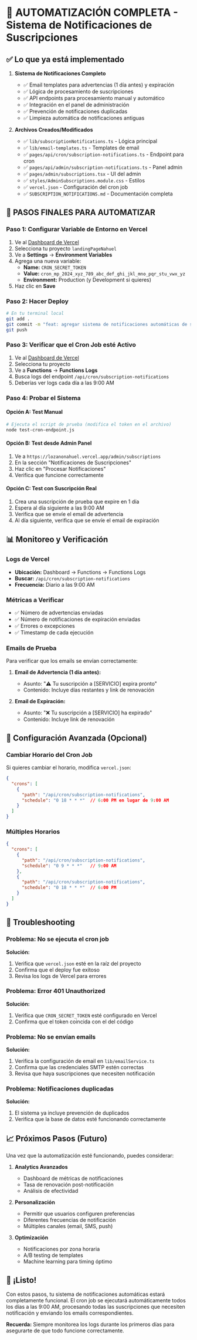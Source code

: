 # 🚀 AUTOMATIZACIÓN COMPLETA - Sistema de Notificaciones de Suscripciones

## ✅ Lo que ya está implementado

1. **Sistema de Notificaciones Completo**
   - ✅ Email templates para advertencias (1 día antes) y expiración
   - ✅ Lógica de procesamiento de suscripciones
   - ✅ API endpoints para procesamiento manual y automático
   - ✅ Integración en el panel de administración
   - ✅ Prevención de notificaciones duplicadas
   - ✅ Limpieza automática de notificaciones antiguas

2. **Archivos Creados/Modificados**
   - ✅ `lib/subscriptionNotifications.ts` - Lógica principal
   - ✅ `lib/email-templates.ts` - Templates de email
   - ✅ `pages/api/cron/subscription-notifications.ts` - Endpoint para cron
   - ✅ `pages/api/admin/subscription-notifications.ts` - Panel admin
   - ✅ `pages/admin/subscriptions.tsx` - UI del admin
   - ✅ `styles/AdminSubscriptions.module.css` - Estilos
   - ✅ `vercel.json` - Configuración del cron job
   - ✅ `SUBSCRIPTION_NOTIFICATIONS.md` - Documentación completa

## 🎯 PASOS FINALES PARA AUTOMATIZAR

### Paso 1: Configurar Variable de Entorno en Vercel

1. Ve al [Dashboard de Vercel](https://vercel.com/dashboard)
2. Selecciona tu proyecto `landingPageNahuel`
3. Ve a **Settings** → **Environment Variables**
4. Agrega una nueva variable:
   - **Name:** `CRON_SECRET_TOKEN`
   - **Value:** `cron_mp_2024_xyz_789_abc_def_ghi_jkl_mno_pqr_stu_vwx_yz`
   - **Environment:** Production (y Development si quieres)
5. Haz clic en **Save**

### Paso 2: Hacer Deploy

```bash
# En tu terminal local
git add .
git commit -m "feat: agregar sistema de notificaciones automáticas de suscripciones"
git push
```

### Paso 3: Verificar que el Cron Job esté Activo

1. Ve al [Dashboard de Vercel](https://vercel.com/dashboard)
2. Selecciona tu proyecto
3. Ve a **Functions** → **Functions Logs**
4. Busca logs del endpoint `/api/cron/subscription-notifications`
5. Deberías ver logs cada día a las 9:00 AM

### Paso 4: Probar el Sistema

#### Opción A: Test Manual
```bash
# Ejecuta el script de prueba (modifica el token en el archivo)
node test-cron-endpoint.js
```

#### Opción B: Test desde Admin Panel 
1. Ve a `https://lozanonahuel.vercel.app/admin/subscriptions`
2. En la sección "Notificaciones de Suscripciones" 
3. Haz clic en "Procesar Notificaciones"
4. Verifica que funcione correctamente

#### Opción C: Test con Suscripción Real
1. Crea una suscripción de prueba que expire en 1 día
2. Espera al día siguiente a las 9:00 AM
3. Verifica que se envíe el email de advertencia
4. Al día siguiente, verifica que se envíe el email de expiración

## 📊 Monitoreo y Verificación

### Logs de Vercel
- **Ubicación:** Dashboard → Functions → Functions Logs
- **Buscar:** `/api/cron/subscription-notifications`
- **Frecuencia:** Diario a las 9:00 AM

### Métricas a Verificar
- ✅ Número de advertencias enviadas
- ✅ Número de notificaciones de expiración enviadas
- ✅ Errores o excepciones
- ✅ Timestamp de cada ejecución

### Emails de Prueba
Para verificar que los emails se envían correctamente:

1. **Email de Advertencia (1 día antes):**
   - Asunto: "⚠️ Tu suscripción a [SERVICIO] expira pronto"
   - Contenido: Incluye días restantes y link de renovación

2. **Email de Expiración:**
   - Asunto: "❌ Tu suscripción a [SERVICIO] ha expirado"
   - Contenido: Incluye link de renovación

## 🔧 Configuración Avanzada (Opcional)

### Cambiar Horario del Cron Job
Si quieres cambiar el horario, modifica `vercel.json`:

```json
{
  "crons": [
    {
      "path": "/api/cron/subscription-notifications",
      "schedule": "0 18 * * *"  // 6:00 PM en lugar de 9:00 AM
    }
  ]
}
```

### Múltiples Horarios
```json
{
  "crons": [
    {
      "path": "/api/cron/subscription-notifications",
      "schedule": "0 9 * * *"   // 9:00 AM
    },
    {
      "path": "/api/cron/subscription-notifications", 
      "schedule": "0 18 * * *"  // 6:00 PM
    }
  ]
}
```

## 🐛 Troubleshooting

### Problema: No se ejecuta el cron job
**Solución:**
1. Verifica que `vercel.json` esté en la raíz del proyecto
2. Confirma que el deploy fue exitoso
3. Revisa los logs de Vercel para errores

### Problema: Error 401 Unauthorized
**Solución:**
1. Verifica que `CRON_SECRET_TOKEN` esté configurado en Vercel
2. Confirma que el token coincida con el del código

### Problema: No se envían emails
**Solución:**
1. Verifica la configuración de email en `lib/emailService.ts`
2. Confirma que las credenciales SMTP estén correctas
3. Revisa que haya suscripciones que necesiten notificación

### Problema: Notificaciones duplicadas
**Solución:**
1. El sistema ya incluye prevención de duplicados
2. Verifica que la base de datos esté funcionando correctamente

## 📈 Próximos Pasos (Futuro)

Una vez que la automatización esté funcionando, puedes considerar:

1. **Analytics Avanzados**
   - Dashboard de métricas de notificaciones
   - Tasa de renovación post-notificación
   - Análisis de efectividad

2. **Personalización**
   - Permitir que usuarios configuren preferencias
   - Diferentes frecuencias de notificación
   - Múltiples canales (email, SMS, push)

3. **Optimización**
   - Notificaciones por zona horaria
   - A/B testing de templates
   - Machine learning para timing óptimo

## 🎉 ¡Listo!

Con estos pasos, tu sistema de notificaciones automáticas estará completamente funcional. El cron job se ejecutará automáticamente todos los días a las 9:00 AM, procesando todas las suscripciones que necesiten notificación y enviando los emails correspondientes.

**Recuerda:** Siempre monitorea los logs durante los primeros días para asegurarte de que todo funcione correctamente.
